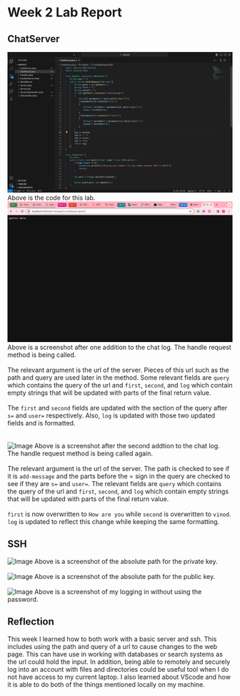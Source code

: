 # Week 2 Lab Report
## ChatServer
![Image](Chat1.png)
Above is the code for this lab. <br/>
![Image](Chat2.png)
Above is a screenshot after one addition to the chat log. The handle request method is being called. <br/> \
The relevant argument is the url of the server. Pieces of this url such as the path and
query are used later in the method. Some relevant fields are ```query``` which contains
the query of the url and ```first```, ```second```, and ```log``` which contain empty 
strings that will be updated with parts of the final return value. <br/> \
The ```first``` and ```second``` fields are updated with the section of the query after
```s=``` and ```user=``` respectively. Also, ```log``` is updated with those two updated fields 
and is formatted. <br/>\
<br/>
![Image](Chat3.png)
Above is a screenshot after the second addtion to the chat log. The handle request method is being called again. <br/> \
The relevant argument is the url of the server. The path is checked to see if it is ```add-message``` and the parts before the 
= sign in the query are checked to see if they are ```s=``` and ```user=```. The relevant fields are ```query``` which contains
the query of the url and ```first```, ```second```, and ```log``` which contain empty 
strings that will be updated with parts of the final return value. <br/> \
```first``` is now overwritten to ```How are you``` while ```second``` is overwritten to ```vinod```. ```log``` is updated
to reflect this change while keeping the same formatting. <br/> 
## SSH
![Image](Private1.png)
Above is a screenshot of the absolute path for the private key. <br/> \
![Image](Public1.png)
Above is a screenshot of the absolute path for the public key. <br/> \
![Image](NoPassword.png)
Above is a screenshot of my logging in without using the password. <br/> 
## Reflection
This week I learned how to both work with a basic server and ssh. 
This includes using the path and query of a url to cause changes to the web page. This can have use in
working with databases or search systems as the url could hold the input. In addition, being able to 
remotely and securely log into an account with files and directories could be useful tool when I do not
have access to my current laptop. I also learned about VScode and how it is able to do both of the things mentioned
locally on my machine. 



